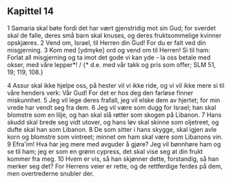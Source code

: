 ## Kapittel 14

1 Samaria skal bøte fordi det har vært gjenstridig mot sin Gud; for sverdet skal de falle, deres små barn skal knuses, og deres fruktsommelige kvinner opskjæres.
2 Vend om, Israel, til Herren din Gud! For du er falt ved din misgjerning.
3 Kom med [ydmyke] ord og vend om til Herren! Si til ham: Forlat all misgjerning og ta imot det gode vi kan yde - la oss betale med okser, med våre lepper*! / {* d.e. med vår takk og pris som offer; SLM 51, 19; 119, 108.}

4 Assur skal ikke hjelpe oss, på hester vil vi ikke ride, og vi vil ikke mere si til våre henders verk: Vår Gud! For det er hos deg den farløse finner miskunnhet.
5 Jeg vil lege deres frafall, jeg vil elske dem av hjertet; for min vrede har vendt seg fra dem.
6 Jeg vil være som dugg for Israel; han skal blomstre som en lilje, og han skal slå røtter som skogen på Libanon.
7 Hans skudd skal brede seg vidt utover, og hans løv skal skinne som oljetreet, og dufte skal han som Libanon.
8 De som sitter i hans skygge, skal igjen avle korn og blomstre som vintreet; minnet om ham skal være som Libanons vin.
9 Efra'im! Hva har jeg mere med avguder å gjøre? Jeg vil bønnhøre ham og se til ham; jeg er som en grønn cypress, det skal vise seg at din frukt kommer fra meg.
10 Hvem er vis, så han skjønner dette, forstandig, så han merker seg det? For Herrens veier er rette, og de rettferdige ferdes på dem, men overtrederne snubler der.

